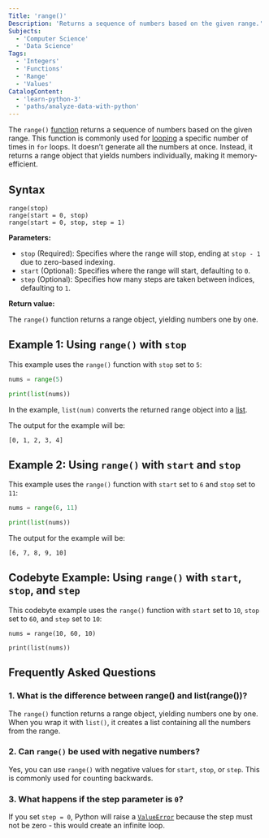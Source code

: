 ```yaml
---
Title: 'range()'
Description: 'Returns a sequence of numbers based on the given range.'
Subjects:
  - 'Computer Science'
  - 'Data Science'
Tags:
  - 'Integers'
  - 'Functions'
  - 'Range'
  - 'Values'
CatalogContent:
  - 'learn-python-3'
  - 'paths/analyze-data-with-python'
---
```


The `range()` [function](https://www.codecademy.com/resources/docs/python/functions) returns a sequence of numbers based on the given range. This function is commonly used for [looping](https://www.codecademy.com/resources/docs/python/loops) a specific number of times in `for` loops. It doesn’t generate all the numbers at once. Instead, it returns a range object that yields numbers individually, making it memory-efficient.

## Syntax

```pseudo
range(stop)
range(start = 0, stop)
range(start = 0, stop, step = 1)
```

**Parameters:**

- `stop` (Required): Specifies where the range will stop, ending at `stop - 1` due to zero-based indexing.
- `start` (Optional): Specifies where the range will start, defaulting to `0`.
- `step` (Optional): Specifies how many steps are taken between indices, defaulting to `1`.

**Return value:**

The `range()` function returns a range object, yielding numbers one by one.

## Example 1: Using `range()` with `stop`

This example uses the `range()` function with `stop` set to `5`:

```py
nums = range(5)

print(list(nums))
```

In the example, `list(num)` converts the returned range object into a [list](https://www.codecademy.com/resources/docs/python/lists).

The output for the example will be:

```shell
[0, 1, 2, 3, 4]
```

## Example 2: Using `range()` with `start` and `stop`

This example uses the `range()` function with `start` set to `6` and `stop` set to `11`:

```py
nums = range(6, 11)

print(list(nums))
```

The output for the example will be:

```shell
[6, 7, 8, 9, 10]
```

## Codebyte Example: Using `range()` with `start`, `stop`, and `step`

This codebyte example uses the `range()` function with `start` set to `10`, `stop` set to `60`, and `step` set to `10`:

```codebyte/python
nums = range(10, 60, 10)

print(list(nums))
```

## Frequently Asked Questions

### 1. What is the difference between range() and list(range())?

The `range()` function returns a range object, yielding numbers one by one. When you wrap it with `list()`, it creates a list containing all the numbers from the range.

### 2. Can `range()` be used with negative numbers?

Yes, you can use `range()` with negative values for `start`, `stop`, or `step`. This is commonly used for counting backwards.

### 3. What happens if the step parameter is `0`?

If you set `step = 0`, Python will raise a [`ValueError`](https://www.codecademy.com/resources/docs/python/errors) because the step must not be zero - this would create an infinite loop.
